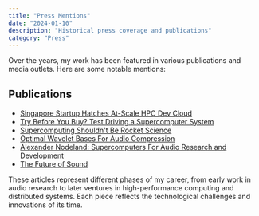 ```yaml
---
title: "Press Mentions"
date: "2024-01-10"
description: "Historical press coverage and publications"
category: "Press"
---
```


Over the years, my work has been featured in various publications and media outlets. Here are some notable mentions:

## Publications

- [Singapore Startup Hatches At-Scale HPC Dev Cloud](#)
- [Try Before You Buy? Test Driving a Supercomputer System](#)
- [Supercomputing Shouldn't Be Rocket Science](#)
- [Optimal Wavelet Bases For Audio Compression](#)
- [Alexander Nodeland: Supercomputers For Audio Research and Development](#)
- [The Future of Sound](#)

These articles represent different phases of my career, from early work in audio research to later ventures in high-performance computing and distributed systems. Each piece reflects the technological challenges and innovations of its time.
